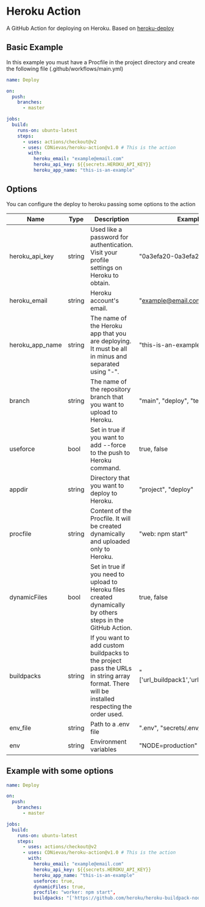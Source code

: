 # Heroku Action
A GitHub Action for deploying on Heroku. Based on [heroku-deploy](https://github.com/AkhileshNS/heroku-deploy)

## Basic Example
In this example you must have a Procfile in the project directory and create the following file (.github/workflows/main.yml)

```yaml
name: Deploy

on:
  push:
    branches:
      - master

jobs:
  build:
    runs-on: ubuntu-latest
    steps:
      - uses: actions/checkout@v2
      - uses: CDNievas/heroku-action@v1.0 # This is the action
        with:
          heroku_email: "example@email.com"
          heroku_api_key: ${{secrets.HEROKU_API_KEY}}
          heroku_app_name: "this-is-an-example"
```


## Options
You can configure the deploy to heroku passing some options to the action

| Name            | Type     | Description                                                                                                                                  | Example                               | Required | Default                |
|-----------------|----------|----------------------------------------------------------------------------------------------------------------------------------------------|---------------------------------------|----------|------------------------|
| heroku_api_key  | string   | Used like a password for authentication. Visit your profile settings on Heroku to obtain.                                                    | "0a3efa20-0a3efa20a3efa2"             | true     | -                      |
| heroku_email    | string   | Heroku account's email.                                                                                                                      | "example@email.com"                   | true     | -                      |
| heroku_app_name | string   | The name of the Heroku app that you are deploying. It must be all in minus and separated using "-".                                          | "this-is-an-example"                  | true     | -                      |
| branch          | string   | The name of the repository branch that you want to upload to Heroku.                                                                         | "main", "deploy", "test"              | false    | Uploads "HEAD" content |
| useforce        | bool     | Set in true if you want to add --force to the push to Heroku command.                                                                        | true, false                           | false    | false                  |
| appdir          | string   | Directory that you want to deploy to Heroku.                                                                                                 | "project", "deploy"                   | false    | Root of repository     |
| procfile        | string   | Content of the Procfile. It will be created dynamically and uploaded only to Heroku.                                                         | "web: npm start"                      | false    | No Procfile creation   |
| dynamicFiles    | bool     | Set in true if you need to upload to Heroku files created dynamically by others steps in the GitHub Action.                                  | true, false                           | false    | false                  |
| buildpacks      | string   | If you want to add custom buildpacks to the project pass the URLs in string array format. There will be installed respecting the order used. | "['url_buildpack1','url_buildpack2']" | false    | No buildpacks          |
| env_file        | string   | Path to a .env file                                                                                                                          | ".env", "secrets/.env/"               | false    | No env file            |
| env             | string   | Environment variables                                                                                                                        | "NODE=production"                     | false    | No env variables       |


## Example with some options

```yaml
name: Deploy

on:
  push:
    branches:
      - master

jobs:
  build:
    runs-on: ubuntu-latest
    steps:
      - uses: actions/checkout@v2
      - uses: CDNievas/heroku-action@v1.0 # This is the action
        with:
          heroku_email: "example@email.com"
          heroku_api_key: ${{secrets.HEROKU_API_KEY}}
          heroku_app_name: "this-is-an-example"
          useforce: true,
          dynamicFiles: true,
          procfile: "worker: npm start",
          buildpacks: "['https://github.com/heroku/heroku-buildpack-nodejs.git','https://github.com/jonathanong/heroku-buildpack-ffmpeg-latest.git']"
```
